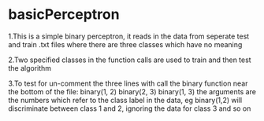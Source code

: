 # basicPerceptron
1.This is a simple binary perceptron, it reads in the data from seperate test and train .txt files where there are three classes which have no meaning   

2.Two specified classes in the function calls are used to train and then test the algorithm   

3.To test for un-comment the three lines with call the binary function near the bottom of the file: 
binary(1, 2) 
binary(2, 3) 
binary(1, 3) 
the arguments are the numbers which refer to the class label in the data, eg binary(1,2) will discriminate between class 1 and 2, ignoring the data for class 3 and so on 
